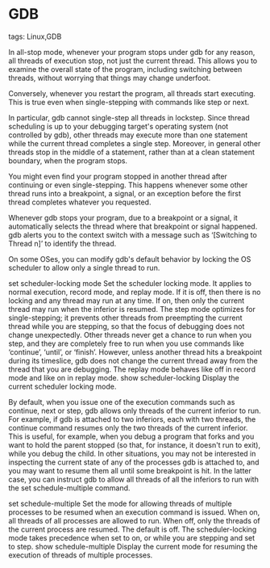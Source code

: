 # GDB

tags: Linux,GDB

<!--sec data-title="All-Stop Mode" data-id="1" data-nopdf="true" data-collapse=false ces-->

In all-stop mode, whenever your program stops under gdb for any reason, all threads of execution stop, not just the current thread. This allows you to examine the overall state of the program, including switching between threads, without worrying that things may change underfoot.

Conversely, whenever you restart the program, all threads start executing. This is true even when single-stepping with commands like step or next.

In particular, gdb cannot single-step all threads in lockstep. Since thread scheduling is up to your debugging target's operating system (not controlled by gdb), other threads may execute more than one statement while the current thread completes a single step. Moreover, in general other threads stop in the middle of a statement, rather than at a clean statement boundary, when the program stops.

You might even find your program stopped in another thread after continuing or even single-stepping. This happens whenever some other thread runs into a breakpoint, a signal, or an exception before the first thread completes whatever you requested.

Whenever gdb stops your program, due to a breakpoint or a signal, it automatically selects the thread where that breakpoint or signal happened. gdb alerts you to the context switch with a message such as ‘[Switching to Thread n]’ to identify the thread.

On some OSes, you can modify gdb's default behavior by locking the OS scheduler to allow only a single thread to run.

set scheduler-locking mode
    Set the scheduler locking mode. It applies to normal execution, record mode, and replay mode. If it is off, then there is no locking and any thread may run at any time. If on, then only the current thread may run when the inferior is resumed. The step mode optimizes for single-stepping; it prevents other threads from preempting the current thread while you are stepping, so that the focus of debugging does not change unexpectedly. Other threads never get a chance to run when you step, and they are completely free to run when you use commands like ‘continue’, ‘until’, or ‘finish’. However, unless another thread hits a breakpoint during its timeslice, gdb does not change the current thread away from the thread that you are debugging. The replay mode behaves like off in record mode and like on in replay mode.
show scheduler-locking
    Display the current scheduler locking mode. 

By default, when you issue one of the execution commands such as continue, next or step, gdb allows only threads of the current inferior to run. For example, if gdb is attached to two inferiors, each with two threads, the continue command resumes only the two threads of the current inferior. This is useful, for example, when you debug a program that forks and you want to hold the parent stopped (so that, for instance, it doesn't run to exit), while you debug the child. In other situations, you may not be interested in inspecting the current state of any of the processes gdb is attached to, and you may want to resume them all until some breakpoint is hit. In the latter case, you can instruct gdb to allow all threads of all the inferiors to run with the set schedule-multiple command.

set schedule-multiple
    Set the mode for allowing threads of multiple processes to be resumed when an execution command is issued. When on, all threads of all processes are allowed to run. When off, only the threads of the current process are resumed. The default is off. The scheduler-locking mode takes precedence when set to on, or while you are stepping and set to step.
show schedule-multiple
    Display the current mode for resuming the execution of threads of multiple processes.

<!--endsec-->